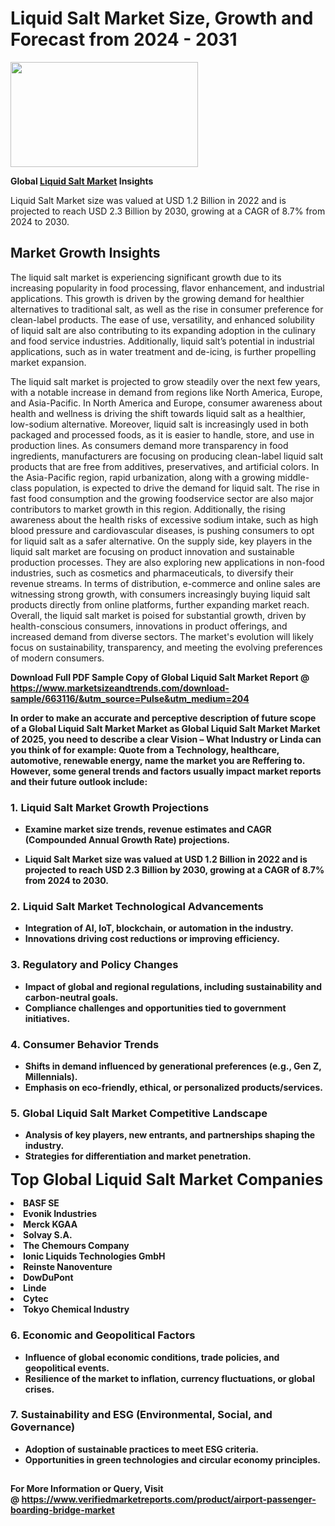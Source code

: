<H1>Liquid Salt Market Size, Growth and Forecast from 2024 - 2031</H1><img class="aligncenter size-medium wp-image-584254" src="https://thirdeyenews.in/wp-content/uploads/2024/09/Global-Market-Research-300x168.jpeg" alt="" width="300" height="168" /><p><strong>Global&nbsp;<a href="https://www.marketsizeandtrends.com/download-sample/663116/&amp;utm_source=Pulse&amp;utm_medium=204">Liquid Salt Market</a> Insights</strong></p><p>Liquid Salt Market size was valued at USD 1.2 Billion in 2022 and is projected to reach USD 2.3 Billion by 2030, growing at a CAGR of 8.7% from 2024 to 2030.</p><p><h2>Market Growth Insights</h2> <p>The liquid salt market is experiencing significant growth due to its increasing popularity in food processing, flavor enhancement, and industrial applications. This growth is driven by the growing demand for healthier alternatives to traditional salt, as well as the rise in consumer preference for clean-label products. The ease of use, versatility, and enhanced solubility of liquid salt are also contributing to its expanding adoption in the culinary and food service industries. Additionally, liquid salt’s potential in industrial applications, such as in water treatment and de-icing, is further propelling market expansion.</p> <p><strong></strong></p> <p>The liquid salt market is projected to grow steadily over the next few years, with a notable increase in demand from regions like North America, Europe, and Asia-Pacific. In North America and Europe, consumer awareness about health and wellness is driving the shift towards liquid salt as a healthier, low-sodium alternative. Moreover, liquid salt is increasingly used in both packaged and processed foods, as it is easier to handle, store, and use in production lines. As consumers demand more transparency in food ingredients, manufacturers are focusing on producing clean-label liquid salt products that are free from additives, preservatives, and artificial colors. In the Asia-Pacific region, rapid urbanization, along with a growing middle-class population, is expected to drive the demand for liquid salt. The rise in fast food consumption and the growing foodservice sector are also major contributors to market growth in this region. Additionally, the rising awareness about the health risks of excessive sodium intake, such as high blood pressure and cardiovascular diseases, is pushing consumers to opt for liquid salt as a safer alternative. On the supply side, key players in the liquid salt market are focusing on product innovation and sustainable production processes. They are also exploring new applications in non-food industries, such as cosmetics and pharmaceuticals, to diversify their revenue streams. In terms of distribution, e-commerce and online sales are witnessing strong growth, with consumers increasingly buying liquid salt products directly from online platforms, further expanding market reach. Overall, the liquid salt market is poised for substantial growth, driven by health-conscious consumers, innovations in product offerings, and increased demand from diverse sectors. The market's evolution will likely focus on sustainability, transparency, and meeting the evolving preferences of modern consumers.</p> <p><strong></p><p><span class=""><strong>Download Full PDF Sample Copy of Global Liquid Salt Market Report</strong> @ <a href="https://www.marketsizeandtrends.com/download-sample/663116/&amp;utm_source=Pulse&amp;utm_medium=204" target="_blank">https://www.marketsizeandtrends.com/download-sample/663116/&amp;utm_source=Pulse&amp;utm_medium=204</a></span></p><p>In order to make an accurate and perceptive description of future scope of a Global&nbsp;Liquid Salt Market Market as Global&nbsp;Liquid Salt Market Market of 2025, you need to describe a clear Vision &ndash; What Industry or Linda can you think of for example: Quote from a Technology, healthcare, automotive, renewable energy, name the market you are Reffering to. However, some general trends and factors usually impact market reports and their future outlook include:</p><h3>1.&nbsp;<strong>Liquid Salt Market Growth Projections</strong></h3><ul><li>Examine market size trends, revenue estimates and CAGR (Compounded Annual Growth Rate) projections.</li><li><p>Liquid Salt Market size was valued at USD 1.2 Billion in 2022 and is projected to reach USD 2.3 Billion by 2030, growing at a CAGR of 8.7% from 2024 to 2030.</p></li></ul><h3>2.&nbsp;<strong>Liquid Salt Market Technological Advancements</strong></h3><ul><li>Integration of AI, IoT, blockchain, or automation in the industry.</li><li>Innovations driving cost reductions or improving efficiency.</li></ul><h3>3.&nbsp;<strong>Regulatory and Policy Changes</strong></h3><ul><li>Impact of global and regional regulations, including sustainability and carbon-neutral goals.</li><li>Compliance challenges and opportunities tied to government initiatives.</li></ul><h3>4.&nbsp;<strong>Consumer Behavior Trends</strong></h3><ul><li>Shifts in demand influenced by generational preferences (e.g., Gen Z, Millennials).</li><li>Emphasis on eco-friendly, ethical, or personalized products/services.</li></ul><h3>5.&nbsp;<strong>Global Liquid Salt Market Competitive Landscape</strong></h3><ul><li>Analysis of key players, new entrants, and partnerships shaping the industry.</li><li>Strategies for differentiation and market penetration.</li></ul><p data-pm-slice="1 1 []"><span style="color: inherit; font-family: inherit; font-size: 25px;">Top Global Liquid Salt Market Companies</span></p><div class="" data-test-id=""><p><li>BASF SE</li><li> Evonik Industries</li><li> Merck KGAA</li><li> Solvay S.A.</li><li> The Chemours Company</li><li> Ionic Liquids Technologies GmbH</li><li> Reinste Nanoventure</li><li> DowDuPont</li><li> Linde</li><li> Cytec</li><li> Tokyo Chemical Industry</li></p></div><h3>6.&nbsp;<strong>Economic and Geopolitical Factors</strong></h3><ul><li>Influence of global economic conditions, trade policies, and geopolitical events.</li><li>Resilience of the market to inflation, currency fluctuations, or global crises.</li></ul><h3>7.&nbsp;<strong>Sustainability and ESG (Environmental, Social, and Governance)</strong></h3><ul><li>Adoption of sustainable practices to meet ESG criteria.</li><li>Opportunities in green technologies and circular economy principles.</li></ul><h2><strong style="font-size: 14px;">For More Information or Query, Visit @&nbsp;</strong><a style="background-color: #ffffff; font-size: 14px;" href="https://www.marketsizeandtrends.com/report/liquid-salt-market/" target="_blank">https://www.verifiedmarketreports.com/product/airport-passenger-boarding-bridge-market</a></h2>
